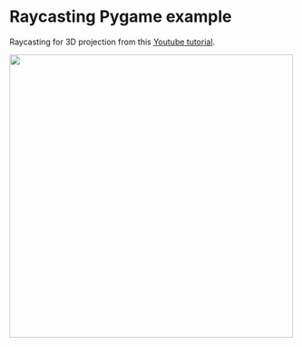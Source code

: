 # Raycasting Pygame example

Raycasting for 3D projection from this [Youtube tutorial](https://www.youtube.com/watch?v=gxyKOGrqPq4&list=PLLfIBXQeu3abhbqWp4yUTYi7hWNOsEpXa&index=2).

<img align=""  height="500" src="https://github.com/UltraViolet33/raycasting-pygamep/">
